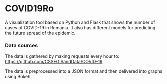 # COVID19Ro

A visualization tool based on Python and Flask that shows the
number of cases of COVID-19 in Romania. It also has different models
for predicting the future spread of the epidemic.

### Data sources
The data is gathered by making requests every hour to: 
https://github.com/CSSEGISandData/COVID-19

The data is preprocessed into a JSON format and then delivered into graphs
using Bokeh.
